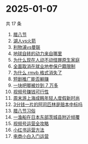 # 2025-01-07

共 17 条

<!-- BEGIN -->
<!-- 最后更新时间 Tue Jan 07 2025 23:21:32 GMT+0800 (China Standard Time) -->

1. [腊八节](https://www.zhihu.com/search?q=%E8%85%8A%E5%85%AB%E8%8A%82)
1. [湖人vs火箭](https://www.zhihu.com/search?q=%E6%B9%96%E4%BA%BAvs%E7%81%AB%E7%AE%AD)
1. [利物浦vs曼联](https://www.zhihu.com/search?q=%E5%88%A9%E7%89%A9%E6%B5%A6vs%E6%9B%BC%E8%81%94)
1. [地球自转的动力来自哪里](https://www.zhihu.com/search?q=%E5%9C%B0%E7%90%83%E8%87%AA%E8%BD%AC%E7%9A%84%E5%8A%A8%E5%8A%9B%E6%9D%A5%E8%87%AA%E5%93%AA%E9%87%8C)
1. [为什么现在人动不动怪罪原生家庭](https://www.zhihu.com/search?q=%E4%B8%BA%E4%BB%80%E4%B9%88%E7%8E%B0%E5%9C%A8%E4%BA%BA%E5%8A%A8%E4%B8%8D%E5%8A%A8%E6%80%AA%E7%BD%AA%E5%8E%9F%E7%94%9F%E5%AE%B6%E5%BA%AD)
1. [全面取消在就业地参保户籍限制](https://www.zhihu.com/search?q=%E5%85%A8%E9%9D%A2%E5%8F%96%E6%B6%88%E5%9C%A8%E5%B0%B1%E4%B8%9A%E5%9C%B0%E5%8F%82%E4%BF%9D%E6%88%B7%E7%B1%8D%E9%99%90%E5%88%B6)
1. [为什么 rmvb 格式消失了](https://www.zhihu.com/search?q=%E4%B8%BA%E4%BB%80%E4%B9%88%20rmvb%20%E6%A0%BC%E5%BC%8F%E6%B6%88%E5%A4%B1%E4%BA%86)
1. [短剧推广能否躺赚](https://www.zhihu.com/search?q=%E7%9F%AD%E5%89%A7%E6%8E%A8%E5%B9%BF%E8%83%BD%E5%90%A6%E8%BA%BA%E8%B5%9A)
1. [一块吧唧被炒到 7 万多](https://www.zhihu.com/search?q=%E4%B8%80%E5%9D%97%E5%90%A7%E5%94%A7%E8%A2%AB%E7%82%92%E5%88%B0%207%20%E4%B8%87%E5%A4%9A)
1. [视频号赚钱可行性](https://www.zhihu.com/search?q=%E8%A7%86%E9%A2%91%E5%8F%B7%E8%B5%9A%E9%92%B1%E5%8F%AF%E8%A1%8C%E6%80%A7)
1. [周末游上海成韩年轻人度假新时尚](https://www.zhihu.com/search?q=%E5%91%A8%E6%9C%AB%E6%B8%B8%E4%B8%8A%E6%B5%B7%E6%88%90%E9%9F%A9%E5%B9%B4%E8%BD%BB%E4%BA%BA%E5%BA%A6%E5%81%87%E6%96%B0%E6%97%B6%E5%B0%9A)
1. [3分钱一片的阿司匹林是赔本中标吗](https://www.zhihu.com/search?q=3%E5%88%86%E9%92%B1%E4%B8%80%E7%89%87%E7%9A%84%E9%98%BF%E5%8F%B8%E5%8C%B9%E6%9E%97%E6%98%AF%E8%B5%94%E6%9C%AC%E4%B8%AD%E6%A0%87%E5%90%97)
1. [腊八节习俗](https://www.zhihu.com/search?q=%E8%85%8A%E5%85%AB%E8%8A%82%E4%B9%A0%E4%BF%97)
1. [一渔船在日本东部茨城县附近倾覆](https://www.zhihu.com/search?q=%E4%B8%80%E6%B8%94%E8%88%B9%E5%9C%A8%E6%97%A5%E6%9C%AC%E4%B8%9C%E9%83%A8%E8%8C%A8%E5%9F%8E%E5%8E%BF%E9%99%84%E8%BF%91%E5%80%BE%E8%A6%86)
1. [视频号运营全攻略](https://www.zhihu.com/search?q=%E8%A7%86%E9%A2%91%E5%8F%B7%E8%BF%90%E8%90%A5%E5%85%A8%E6%94%BB%E7%95%A5)
1. [小红书运营方法](https://www.zhihu.com/search?q=%E5%B0%8F%E7%BA%A2%E4%B9%A6%E8%BF%90%E8%90%A5%E6%96%B9%E6%B3%95)
1. [电商小白入门运营](https://www.zhihu.com/search?q=%E7%94%B5%E5%95%86%E5%B0%8F%E7%99%BD%E5%85%A5%E9%97%A8%E8%BF%90%E8%90%A5)

<!-- END -->
